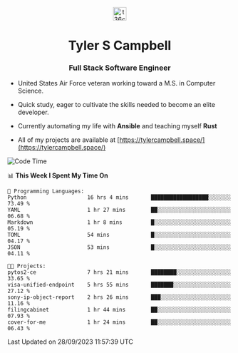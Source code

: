 <p align="center">
<a href="https://www.linkedin.com/in/t36campbell" target="blank"><img align="center" src="https://ik.imagekit.io/t36campbell/Portfolio/linkedin.png.original_m8bbGgPh6.png" alt="t36campbell" height="30" width="30" /></a>
</p>
<h1 align="center">Tyler S Campbell</h1>
<h3 align="center">Full Stack Software Engineer</h3>

* United States Air Force veteran working toward a M.S. in Computer Science.

* Quick study, eager to cultivate the skills needed to become an elite developer.

* Currently automating my life with **Ansible** and teaching myself **Rust**

* All of my projects are available at [https://tylercampbell.space/](https://tylercampbell.space/)

<!--START_SECTION:waka-->
![Code Time](http://img.shields.io/badge/Code%20Time-2%2C847%20hrs%2051%20mins-blue)

📊 **This Week I Spent My Time On** 

```text
💬 Programming Languages: 
Python                   16 hrs 4 mins       ██████████████████░░░░░░░   73.49 % 
YAML                     1 hr 27 mins        ██░░░░░░░░░░░░░░░░░░░░░░░   06.68 % 
Markdown                 1 hr 8 mins         █░░░░░░░░░░░░░░░░░░░░░░░░   05.19 % 
TOML                     54 mins             █░░░░░░░░░░░░░░░░░░░░░░░░   04.17 % 
JSON                     53 mins             █░░░░░░░░░░░░░░░░░░░░░░░░   04.11 % 

🐱‍💻 Projects: 
pytos2-ce                7 hrs 21 mins       ████████░░░░░░░░░░░░░░░░░   33.65 % 
visa-unified-endpoint    5 hrs 55 mins       ███████░░░░░░░░░░░░░░░░░░   27.12 % 
sony-ip-object-report    2 hrs 26 mins       ███░░░░░░░░░░░░░░░░░░░░░░   11.16 % 
filingcabinet            1 hr 44 mins        ██░░░░░░░░░░░░░░░░░░░░░░░   07.93 % 
cover-for-me             1 hr 24 mins        ██░░░░░░░░░░░░░░░░░░░░░░░   06.43 % 
```


 Last Updated on 28/09/2023 11:57:39 UTC
<!--END_SECTION:waka-->
